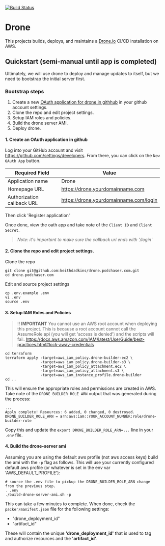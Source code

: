 [![Build Status](https://drone.keithdadkins.me/api/badges/keithdadkins/drone.podchaser.com/status.svg?ref=refs/heads/master)](https://drone.keithdadkins.me/keithdadkins/drone.podchaser.com)

# Drone

This projects builds, deploys, and maintains a [Drone.io](https://drone.io) CI/CD installation on AWS.

## Quickstart (semi-manual until app is completed)

Ultimately, we will use drone to deploy and manage updates to itself, but we need to bootstrap the initial server first.

### Bootstrap steps

1. Create a new [OAuth application for drone in githhub](https://github.com/settings/developers) in your github account settings.
2. Clone the repo and edit project settings.
3. Setup IAM roles and policies.
4. Build the drone server AMI.
5. Deploy drone.

#### 1. Create an OAuth application in github

Log into your GitHub account and visit https://github.com/settings/developers. From there, you can click on the `New OAuth App` button.

Required Field | Value
---------------|------
Application name | Drone
Homepage URL | https://drone.yourdomainname.com
Authorization callback URL | https://drone.yourdomainname.com/login

Then click 'Register application'

Once done, view the oath app and take note of the `Client ID` and `Client Secret`.

> *Note: it's important to make sure the callback url ends with '/login'*

#### 2. Clone the repo and edit project settings.

Clone the repo

```shell
git clone git@github.com:keithdadkins/drone.podchaser.com.git
cd drone.podchaser.com
```

Edit and source project settings

```shell
cp .env.example .env
vi .env
source .env
```

#### 3. Setup IAM Roles and Policies

> !! __IMPORTANT__ You cannot use an AWS root account when deploying this project. This is because a root account cannot call the AssumeRole api (you will get 'access is denied') and the scripts will fail. https://docs.aws.amazon.com/IAM/latest/UserGuide/best-practices.html#lock-away-credentials

```shell
cd terraform
terraform apply -target=aws_iam_policy.drone-builder-ec2 \
                -target=aws_iam_policy.drone-builder-s3 \
                -target=aws_iam_policy_attachment.ec2 \
                -target=aws_iam_policy_attachment.s3 \
                -target=aws_iam_instance_profile.drone-builder
cd ..
```

This will ensure the appropriate roles and permissions are created in AWS. Take note of the `DRONE_BUILDER_ROLE_ARN` output that was generated during the process:

```shell
...
Apply complete! Resources: 6 added, 0 changed, 0 destroyed.
DRONE_BUILDER_ROLE_ARN = arn:aws:iam::YOUR_ACCOUNT_NUMBER:role/drone-builder-role
```

Copy this and update the `export DRONE_BUILDER_ROLE_ARN=...` line in your `.env` file.

#### 4. Build the drone-server ami

Assuming you are using the default aws profile (not aws access keys) build the ami with the `-p` flag as follows. This will use your currently configured default aws profile (or whatever is set in the env var 'AWS_DEFAULT_PROFILE'):

```shell
# source the .env file to pickup the DRONE_BUILDER_ROLE_ARN change from the previous step.
. .env
./build-drone-server-ami.sh -p
```

This can take a few minutes to complete. When done, check the `packer/manifest.json` file for the following settings:

- "drone_deployment_id"
- "artifact_id"

These will contain the unique **'drone_deployment_id'** that is used to tag and authorize resources and the **'artifact_id'**.

